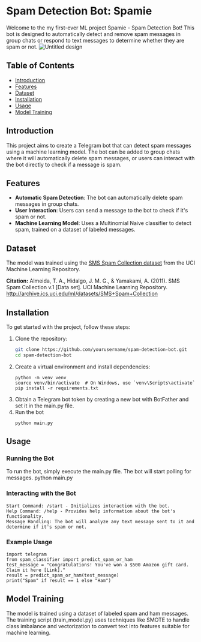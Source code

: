 # Spam Detection Bot: Spamie

Welcome to the my first-ever ML project Spamie - Spam Detection Bot! This bot is designed to automatically detect and remove spam messages in group chats or respond to text messages to determine whether they are spam or not.
![Untitled design](https://github.com/ThelsiaTa/Spam-Detector/assets/86293437/b43c0658-dc1b-413a-871c-e20517d82af6)

## Table of Contents

- [Introduction](#introduction)
- [Features](#features)
- [Dataset](#dataset)
- [Installation](#installation)
- [Usage](#usage)
- [Model Training](#model-training)

## Introduction

This project aims to create a Telegram bot that can detect spam messages using a machine learning model. The bot can be added to group chats where it will automatically delete spam messages, or users can interact with the bot directly to check if a message is spam.

## Features

- **Automatic Spam Detection**: The bot can automatically delete spam messages in group chats.
- **User Interaction**: Users can send a message to the bot to check if it's spam or not.
- **Machine Learning Model**: Uses a Multinomial Naive classifier to detect spam, trained on a dataset of labeled messages.

## Dataset

The model was trained using the [SMS Spam Collection dataset](http://archive.ics.uci.edu/ml/datasets/SMS+Spam+Collection) from the UCI Machine Learning Repository.

**Citation:**
Almeida, T. A., Hidalgo, J. M. G., & Yamakami, A. (2011). SMS Spam Collection v.1 [Data set]. UCI Machine Learning Repository. http://archive.ics.uci.edu/ml/datasets/SMS+Spam+Collection

## Installation

To get started with the project, follow these steps:

1. Clone the repository:
   ```bash
   git clone https://github.com/yourusername/spam-detection-bot.git
   cd spam-detection-bot
2. Create a virtual environment and install dependencies:
   ```
   python -m venv venv
   source venv/bin/activate  # On Windows, use `venv\Scripts\activate`
   pip install -r requirements.txt
   ```
4. Obtain a Telegram bot token by creating a new bot with BotFather and set it in the main.py file.
5. Run the bot
   ```
   python main.py
   ```

## Usage
### Running the Bot
To run the bot, simply execute the main.py file. The bot will start polling for messages.
python main.py

### Interacting with the Bot
```
Start Command: /start - Initializes interaction with the bot.
Help Command: /help - Provides help information about the bot's functionality.
Message Handling: The bot will analyze any text message sent to it and determine if it's spam or not.
```

### Example Usage
```
import telegram
from spam_classifier import predict_spam_or_ham
test_message = "Congratulations! You've won a $500 Amazon gift card. Claim it here [Link]."
result = predict_spam_or_ham(test_message)
print("Spam" if result == 1 else "Ham")
```
## Model Training
The model is trained using a dataset of labeled spam and ham messages. The training script (train_model.py) uses techniques like SMOTE to handle class imbalance and vectorization to convert text into features suitable for machine learning.

